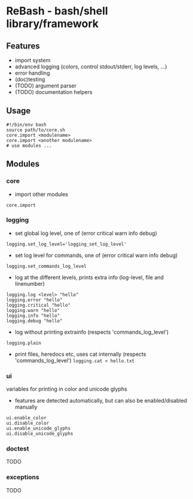 # ReBash - bash/shell library/framework
## Features
- import system
- advanced logging (colors, control stdout/stderr, log levels, ...)
- error handling
- (doc)testing
- (TODO) argument parser
- (TODO) documentation helpers

## Usage
```
#!/bin/env bash
source path/to/core.sh
core.import <modulename>
core.import <another modulename>
# use modules ...
```

## Modules
### core
- import other modules

`core.import` <module>

### logging
- set global log level, one of (error critical warn info debug)

`logging.set_log_level='logging_set_log_level'`
- set log level for commands, one of (error critical warn info debug)

`logging.set_commands_log_level`
- log at the different levels, prints extra info (log-level, file and linenumber)

```
logging.log <level> "hello"
logging.error "hello"
logging.critical "hello"
logging.warn "hello"
logging.info "hello"
logging.debug "hello"
```
- log without printing extrainfo (respects 'commands_log_level')

`logging.plain`
- print files, heredocs etc, uses cat internally (respects 'commands_log_level')
`logging.cat < hello.txt`

### ui
variables for printing in color and unicode glyphs
- features are detected automatically, but can also be enabled/disabled manually
```
ui.enable_color
ui.disable_color
ui.enable_unicode_glyphs
ui.disable_unicode_glyphs
```

### doctest
TODO

### exceptions
TODO
